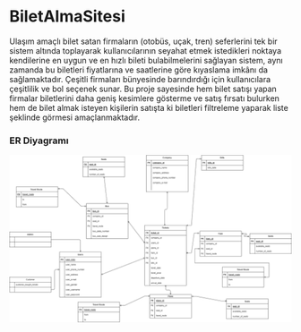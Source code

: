 # BiletAlmaSitesi
  Ulaşım amaçlı bilet satan firmaların (otobüs, uçak, tren) seferlerini tek bir sistem altında toplayarak kullanıcılarının seyahat etmek istedikleri noktaya kendilerine 
en uygun ve en hızlı bileti bulabilmelerini sağlayan sistem, aynı zamanda bu biletleri fiyatlarına ve saatlerine göre kıyaslama imkânı da sağlamaktadır. Çeşitli firmaları bünyesinde 
barındırdığı için kullanıcılara çeşitlilik ve bol seçenek sunar.  Bu proje sayesinde hem bilet satışı yapan firmalar biletlerini daha geniş kesimlere gösterme ve satış 
fırsatı bulurken hem de bilet almak isteyen kişilerin satışta ki biletleri filtreleme yaparak liste şeklinde görmesi amaçlanmaktadır.

### ER Diyagramı
![alt text](https://github.com/EmreKonur/BiletAlmaSitesi/blob/main/biletalllllll.drawio.png?raw=true)
